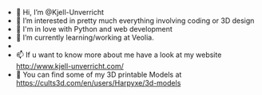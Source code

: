 - 👋 Hi, I’m @Kjell-Unverricht
- 👀 I’m interested in pretty much everything involving coding or 3D design
- 🔧 I'm in love with Python and web development
- 🌱 I’m currently learning/working at Veolia.
- 
- 📫 If u want to know more about me have a look at my website http://www.kjell-unverricht.com/
- 💾 You can find some of my 3D printable Models at https://cults3d.com/en/users/Harpyxe/3d-models

<!---
Kjell-Unverricht/Kjell-Unverricht is a ✨ special ✨ repository because its `README.md` (this file) appears on your GitHub profile.
You can click the Preview link to take a look at your changes.
--->
